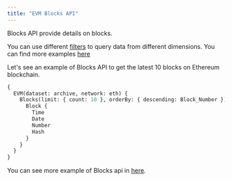 ```yaml
---
title: "EVM Blocks API"
---
```


<head>
<meta name="title" content="EVM Blocks API"/>

<meta name="description" content="Access Ethereum block data, including gas limits, rewards, and more. Get the latest 10 blocks with the EVM Blocks API."/>

<meta name="keywords" content="Ethereum blockchain, Block information, Block data retrieval, Ethereum network, Block height, Gas limit, Block rewards, Timestamp, Block difficulty, Transaction count, Uncle count, Total difficulty, Block size, Miner, Block hash, Block date, Block filtering options, Block aggregation, Ethereum analytics, Ethereum development"/>

<meta name="robots" content="index, follow"/>
<meta http-equiv="Content-Type" content="text/html; charset=utf-8"/>
<meta name="language" content="English"/>

<!-- Open Graph / Facebook -->
<meta property="og:type" content="website" />

<meta property="og:title" content="EVM Blocks API" />

<meta property="og:description" content="Access Ethereum block data, including gas limits, rewards, and more. Get the latest 10 blocks with the EVM Blocks API." />

<!-- Twitter -->
<meta property="twitter:card" content="summary_large_image" />

<meta property="twitter:title" content="EVM Blocks API" />

<meta property="twitter:description" content="Access Ethereum block data, including gas limits, rewards, and more. Get the latest 10 blocks with the EVM Blocks API." />
</head>

Blocks API provide details on blocks.

You can use different [filters](docs/graphql/filters.mdx) to query data from different dimensions. You can find more examples [here](/docs/blockchain/Ethereum/blocks/blocks-api/)

Let's see an example of Blocks API to get the latest 10 blocks on Ethereum blockchain.

```graphql
{
  EVM(dataset: archive, network: eth) {
    Blocks(limit: { count: 10 }, orderBy: { descending: Block_Number }) {
      Block {
        Time
        Date
        Number
        Hash
      }
    }
  }
}
```

You can see more example of Blocks api in [here](/docs/blockchain/Ethereum/blocks/blocks-api/).
